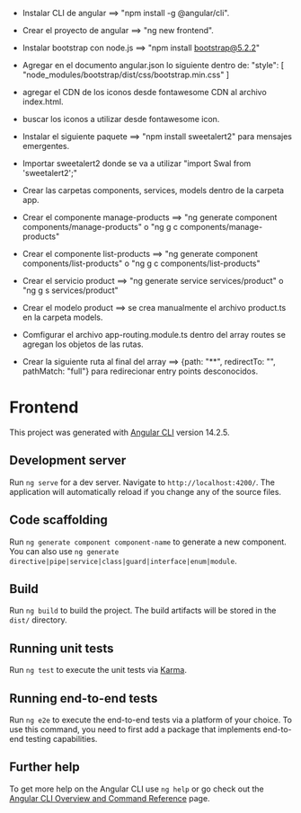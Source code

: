 

* Instalar CLI de angular ==> "npm install -g @angular/cli".
* Crear el proyecto de angular ==> "ng new frontend".
* Instalar bootstrap con node.js ==> "npm install bootstrap@5.2.2"
* Agregar en el documento angular.json lo siguiente dentro de: 
  "style": [
    "node_modules/bootstrap/dist/css/bootstrap.min.css"
  ] 
* agregar el CDN de los iconos desde fontawesome CDN al archivo index.html.
* buscar los iconos a utilizar desde fontawesome icon.
* Instalar el siguiente paquete ==> "npm install sweetalert2" para mensajes emergentes.
* Importar sweetalert2 donde se va a utilizar "import Swal from 'sweetalert2';"

* Crear las carpetas components, services, models dentro de la carpeta app.
* Crear el componente manage-products ==> "ng generate component components/manage-products" o "ng g c components/manage-products"
* Crear el componente list-products ==> "ng generate component components/list-products" o "ng g c components/list-products"

* Crear el servicio product ==> "ng generate service services/product" o "ng g s services/product"

* Crear el modelo product ==> se crea manualmente el archivo product.ts en la carpeta models.

* Comfigurar el archivo app-routing.module.ts dentro del array routes se agregan los objetos de las rutas.
* Crear la siguiente ruta al final del array ==> {path: "**", redirectTo: "", pathMatch: "full"} para redirecionar entry points desconocidos.


# Frontend

This project was generated with [Angular CLI](https://github.com/angular/angular-cli) version 14.2.5.

## Development server

Run `ng serve` for a dev server. Navigate to `http://localhost:4200/`. The application will automatically reload if you change any of the source files.

## Code scaffolding

Run `ng generate component component-name` to generate a new component. You can also use `ng generate directive|pipe|service|class|guard|interface|enum|module`.

## Build

Run `ng build` to build the project. The build artifacts will be stored in the `dist/` directory.

## Running unit tests

Run `ng test` to execute the unit tests via [Karma](https://karma-runner.github.io).

## Running end-to-end tests

Run `ng e2e` to execute the end-to-end tests via a platform of your choice. To use this command, you need to first add a package that implements end-to-end testing capabilities.

## Further help

To get more help on the Angular CLI use `ng help` or go check out the [Angular CLI Overview and Command Reference](https://angular.io/cli) page.
